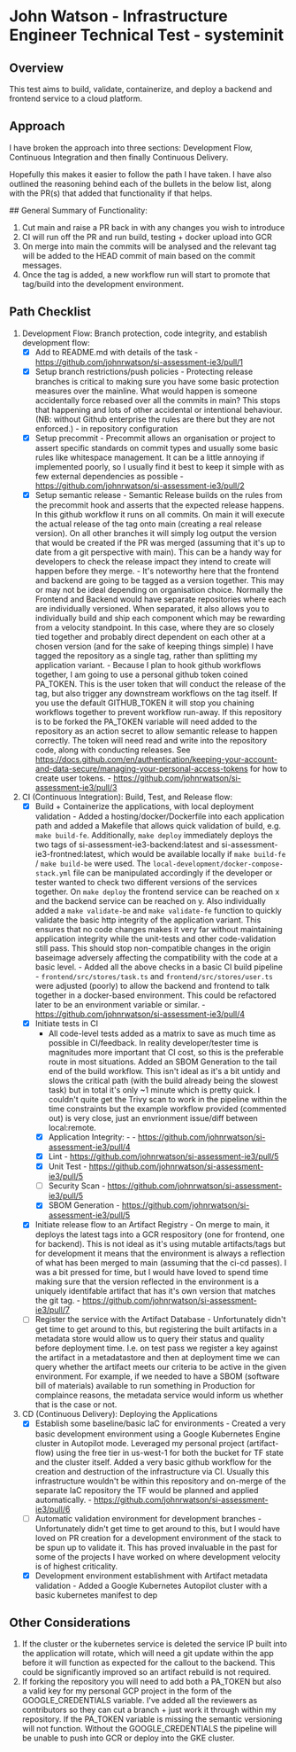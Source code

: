 # John Watson - Infrastructure Engineer Technical Test - systeminit

## Overview

 This test aims to build, validate, containerize, and deploy a backend and frontend service to a cloud platform.

## Approach

I have broken the approach into three sections: Development Flow, Continuous Integration and then finally Continuous Delivery.

Hopefully this makes it easier to follow the path I have taken. I have also outlined the reasoning behind each of the bullets in the below list, along with the PR(s) that added that functionality if that helps.

## General Summary of Functionality:
1. Cut main and raise a PR back in with any changes you wish to introduce
2. CI will run off the PR and run build, testing + docker upload into GCR
3. On merge into main the commits will be analysed and the relevant tag will be added to the HEAD commit of main based on the commit messages.
4. Once the tag is added, a new workflow run will start to promote that tag/build into the development environment.

## Path Checklist

1. Development Flow: Branch protection, code integrity, and establish development flow:
   - [X] Add to README.md with details of the task
         - https://github.com/johnrwatson/si-assessment-ie3/pull/1
   - [X] Setup branch restrictions/push policies
         - Protecting release branches is critical to making sure you have some basic protection measures over the mainline. What would happen is someone accidentally force rebased over all the commits in main? This stops that happening and lots of other accidental or intentional behaviour. (NB: without Github enterprise the rules are there but they are not enforced.)
         - in repository configuration
   - [X] Setup precommit
         - Precommit allows an organisation or project to assert specific standards on commit types and usually some basic rules like whitespace management. It can be a little annoying if implemented poorly, so I usually find it best to keep it simple with as few external dependencies as possible
         - https://github.com/johnrwatson/si-assessment-ie3/pull/2
   - [X] Setup semantic release
         - Semantic Release builds on the rules from the precommit hook and asserts that the expected release happens. In this github workflow it runs on all commits. On main it will execute the actual release of the tag onto main (creating a real release version). On all other branches it will simply log output the version that would be created if the PR was merged (assuming that it's up to date from a git perspective with main). This can be a handy way for developers to check the release impact they intend to create will happen before they merge.
         - It's noteworthy here that the frontend and backend are going to be tagged as a version together. This may or may not be ideal depending on organisation choice. Normally the Frontend and Backend would have separate repositories where each are individually versioned. When separated, it also allows you to individually build and ship each component which may be rewarding from a velocity standpoint. In this case, where they are so closely tied together and probably direct dependent on each other at a chosen version (and for the sake of keeping things simple) I have tagged the repository as a single tag, rather than splitting my application variant.
         - Because I plan to hook github workflows together, I am going to use a personal github token coined PA_TOKEN. This is the user token that will conduct the release of the tag, but also trigger any downstream workflows on the tag itself. If you use the default GITHUB_TOKEN it will stop you chaining workflows together to prevent workflow run-away. If this repository is to be forked the PA_TOKEN variable will need added to the repository as an action secret to allow semantic release to happen correctly. The token will need read and write into the repository code, along with conducting releases. See https://docs.github.com/en/authentication/keeping-your-account-and-data-secure/managing-your-personal-access-tokens for how to create user tokens.
         - https://github.com/johnrwatson/si-assessment-ie3/pull/3

2. CI (Continuous Integration): Build, Test, and Release flow:
   - [X] Build + Containerize the applications, with local deployment validation
         - Added a hosting/docker/Dockerfile into each application path and added a Makefile that allows quick validation of build, e.g. `make build-fe`. Additionally, `make deploy` immediately deploys the two tags of si-assessment-ie3-backend:latest and si-assessment-ie3-frontned:latest, which would be available locally if `make build-fe` / `make build-be` were used. The `local-development/docker-compose-stack.yml` file can be manipulated accordingly if the developer or tester wanted to check two different versions of the services together. On `make deploy` the frontend service can be reached on x and the backend service can be reached on y. Also individually added a `make validate-be` and `make validate-fe` function to quickly validate the basic http integrity of the application variant. This ensures that no code changes makes it very far without maintaining application integrity while the unit-tests and other code-validation still pass. This should stop non-compatible changes in the origin baseimage adversely affecting the compatibility with the code at a basic level.
         - Added all the above checks in a basic CI build pipeline
         - `frontend/src/stores/task.ts` and `frontend/src/stores/user.ts` were adjusted (poorly) to allow the backend and frontend to talk together in a docker-based environment. This could be refactored later to be an environment variable or similar.
         - https://github.com/johnrwatson/si-assessment-ie3/pull/4
   - [X] Initiate tests in CI
     - All code-level tests added as a matrix to save as much time as possible in CI/feedback. In reality developer/tester time is magnitudes more important that CI cost, so this is the preferable route in most situations. Added an SBOM Generation to the tail end of the build workflow. This isn't ideal as it's a bit untidy and slows the critical path (with the build already being the slowest task) but in total it's only ~1 minute which is pretty quick. I couldn't quite get the Trivy scan to work in the pipeline within the time constraints but the example workflow provided (commented out) is very close, just an envrionment issue/diff between local:remote.
     - [X] Application Integrity: -
           - https://github.com/johnrwatson/si-assessment-ie3/pull/4
     - [X] Lint
           - https://github.com/johnrwatson/si-assessment-ie3/pull/5
     - [X] Unit Test
           - https://github.com/johnrwatson/si-assessment-ie3/pull/5
     - [ ] Security Scan
           - https://github.com/johnrwatson/si-assessment-ie3/pull/5
     - [X] SBOM Generation
           - https://github.com/johnrwatson/si-assessment-ie3/pull/5
   - [X] Initiate release flow to an Artifact Registry
           - On merge to main, it deploys the latest tags into a GCR respository (one for frontend, one for backend). This is not ideal as it's using mutable artifacts/tags but for development it means that the environment is always a reflection of what has been merged to main (assuming that the ci-cd passes). I was a bit pressed for time, but I would have loved to spend time making sure that the version reflected in the environment is a uniquely identifable artifact that has it's own version that matches the git tag.
           - https://github.com/johnrwatson/si-assessment-ie3/pull/7
   - [ ] Register the service with the Artifact Database
           - Unfortunately didn't get time to get around to this, but registering the built artifacts in a metadata store would allow us to query their status and quality before deployment time. I.e. on test pass we register a key against the artifact in a metadatastore and then at deployment time we can query whether the artifact meets our criteria to be active in the given environment. For example, if we needed to have a SBOM (software bill of materials) available to run something in Production for complaince reasons, the metadata service would inform us whether that is the case or not.

3. CD (Continuous Delivery): Deploying the Applications
   - [X] Establish some baseline/basic IaC for environments
           - Created a very basic development environment using a Google Kubernetes Engine cluster in Autopilot mode. Leveraged my personal project (artifact-flow) using the free tier in us-west-1 for both the bucket for TF state and the cluster itself. Added a very basic github workflow for the creation and destruction of the infrastructure via CI. Usually this infrastructure wouldn't be within this repository and on-merge of the separate IaC repository the TF would be planned and applied automatically.
           - https://github.com/johnrwatson/si-assessment-ie3/pull/6
   - [ ] Automatic validation environment for development branches
           - Unfortunately didn't get time to get around to this, but I would have loved on PR creation for a development environment of the stack to be spun up to validate it. This has proved invaluable in the past for some of the projects I have worked on where development velocity is of highest criticality.
   - [X] Development environment establishment with Artifact metadata validation
           - Added a Google Kubernetes Autopilot cluster with a basic kubernetes manifest to dep

## Other Considerations
1. If the cluster or the kubernetes service is deleted the service IP built into the application will rotate, which will need a git update within the app before it will function as expected for the callout to the backend. This could be significantly improved so an artifact rebuild is not required.
2. If forking the repository you will need to add both a PA_TOKEN but also a valid key for my personal GCP project in the form of the GOOGLE_CREDENTIALS variable. I've added all the reviewers as contributors so they can cut a branch + just work it through within my repository. If the PA_TOKEN variable is missing the semantic versioning will not function. Without the GOOGLE_CREDENTIALS the pipeline will be unable to push into GCR or deploy into the GKE cluster.
